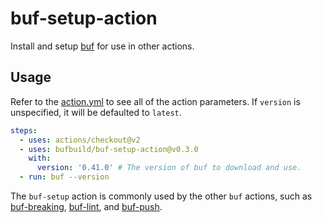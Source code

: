 # buf-setup-action

Install and setup [buf](https://github.com/bufbuild/buf) for use in other actions.

## Usage

Refer to the [action.yml](https://github.com/bufbuild/buf-setup-action/blob/master/action.yml)
to see all of the action parameters.
If `version` is unspecified, it will be defaulted to `latest`.

```yaml
steps:
  - uses: actions/checkout@v2
  - uses: bufbuild/buf-setup-action@v0.3.0
    with:
      version: '0.41.0' # The version of buf to download and use.
  - run: buf --version
```

The `buf-setup` action is commonly used by the other `buf` actions,
such as [buf-breaking][1], [buf-lint][2], and [buf-push][3].

  [1]: https://github.com/marketplace/actions/buf-breaking
  [2]: https://github.com/marketplace/actions/buf-lint
  [3]: https://github.com/marketplace/actions/buf-push
